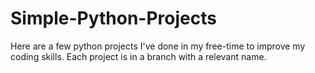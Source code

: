 # Simple-Python-Projects
Here are a few python projects I've done in my free-time to improve my coding skills. 
Each project is in a branch with a relevant name.
